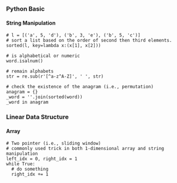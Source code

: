### Python Basic

#### String Manipulation

```
# l = [('a', 5, 'd'), ('b', 3, 'e'), ('b', 5, 'c')]
# sort a list based on the order of second then third elements. 
sorted(l, key=lambda x:(x[1], x[2])) 
```

```
# is alphabetical or numeric
word.isalnum()
```

```
# remain alphabets
str = re.sub(r'[^a-z^A-Z]', ' ', str)
```

```
# check the existence of the anagram (i.e., permutation)
anagram = {}
_word = ''.join(sorted(word))
_word in anagram
```

### Linear Data Structure

#### Array

```
# Two pointer (i.e., sliding window)
# commonly used trick in both 1-dimensional array and string manipulation
left_idx = 0, right_idx = 1
while True:
  # do something
  right_idx += 1
```
